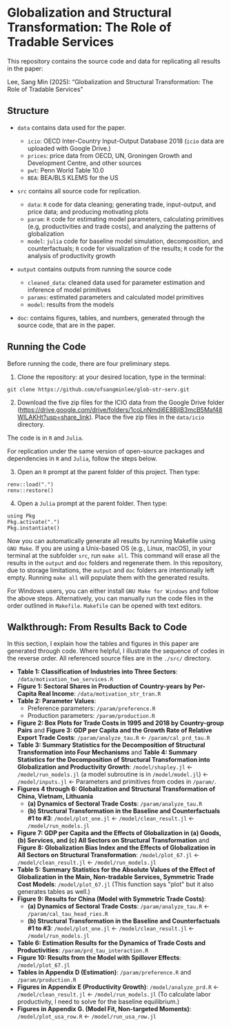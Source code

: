 # Globalization and Structural Transformation: The Role of Tradable Services

This repository contains the source code and data for replicating all results in the paper:

  Lee, Sang Min (2025): “Globalization and Structural Transformation: The Role of Tradable Services”

## Structure

- `data` contains data used for the paper.
  - `icio`: OECD Inter-Country Input-Output Database 2018 (`icio` data are uploaded with Google Drive.)
  - `prices`: price data from OECD, UN, Groningen Growth and Development Centre, and other sources
  - `pwt`: Penn World Table 10.0
  - `BEA`: BEA/BLS KLEMS for the US

- `src` contains all source code for replication.
  - `data`: `R` code for data cleaning; generating trade, input-output, and price data; and producing motivating plots
  - `param`: `R` code for estimating model parameters, calculating primitives (e.g, productivities and trade costs), and analyzing the patterns of globalization
  - `model`: `julia` code for baseline model simulation, decomposition, and counterfactuals; `R` code for visualization of the results; `R` code for the analysis of productivity growth

- `output` contains outputs from running the source code
  - `cleaned_data`: cleaned data used for parameter estimation and inference of model primitives
  - `params`: estimated parameters and calculated model primitives
  - `model`: results from the models

- `doc`: contains figures, tables, and numbers, generated through the source code, that are in the paper.

## Running the Code

Before running the code, there are four preliminary steps.

1. Clone the repository: at your desired location, type in the terminal:

```
git clone https://github.com/ofsangminlee/glob-str-serv.git
```

2. Download the five zip files for the ICIO data from the Google Drive folder (<https://drive.google.com/drive/folders/1coLnNmdi6E8BjIB3mcB5Maf48WILAKHt?usp=share_link>). Place the five zip files in the `data/icio` directory.

The code is in `R` and `Julia`.

For replication under the same version of open-source packages and dependencies in `R` and `Julia`, follow the steps below.

3. Open an `R` prompt at the parent folder of this project. Then type:

```
renv::load(".")
renv::restore()
```

4. Open a `Julia` prompt at the parent folder. Then type:

```
using Pkg 
Pkg.activate(".")
Pkg.instantiate()
```

Now you can automatically generate all results by running Makefile using `GNU Make`. If you are using a Unix-based OS (e.g., Linux, macOS), in your terminal at the subfolder `src`, run `make all`. This command will erase all the results in the `output` and `doc` folders and regenerate them. In this repository, due to storage limitations, the `output` and `doc` folders are intentionally left empty. Running `make all` will populate them with the generated results.

For Windows users, you can either install `GNU Make for Windows` and follow the above steps. Alternatively, you can manually run the code files in the order outlined in `Makefile`. `Makefile` can be opened with text editors.

## Walkthrough: From Results Back to Code

In this section, I explain how the tables and figures in this paper are generated through code. Where helpful, I illustrate the sequence of codes in the reverse order. All referenced source files are in the `./src/` directory.

- **Table 1: Classification of Industries into Three Sectors**: `/data/motivation_two_services.R`
- **Figure 1: Sectoral Shares in Production of Country-years by Per-Capita Real Income**: `/data/motivation_str_tran.R`
- **Table 2: Parameter Values**:
  - Preference parameters: `/param/preference.R`
  - Production parameters: `/param/production.R`
- **Figure 2: Box Plots for Trade Costs in 1995 and 2018 by Country-group Pairs** and **Figure 3: GDP per Capita and the Growth Rate of Relative Export Trade Costs**: `/param/analyze_tau.R` ← `/param/cal_prd_tau.R`
- **Table 3: Summary Statistics for the Decomposition of Structural Transformation into Four Mechanisms** and **Table 4: Summary Statistics for the Decomposition of Structural Transformation into Globalization and Productivity Growth**: `/model/shapley.jl` ← `/model/run_models.jl` (a model subroutine is in `/model/model.jl`) ← `/model/inputs.jl`  ← Parameters and primitives from codes in `/param/`. 
- **Figures 4 through 6: Globalization and Structural Transformation of China, Vietnam, Lithuania**
  - **(a) Dynamics of Sectoral Trade Costs**: `/param/analyze_tau.R`
  - **(b) Structural Transformation in the Baseline and Counterfactuals #1 to #3**: `/model/plot_one.jl` ← `/model/clean_result.jl` ← `/model/run_models.jl`
- **Figure 7: GDP per Capita and the Effects of Globalization in (a) Goods, (b) Services, and (c) All Sectors on Structural Transformation** and **Figure 8: Globalization Bias Index and the Effects of Globalization in All Sectors on Structural Transformation**: `/model/plot_67.jl` ← `/model/clean_result.jl` ← `/model/run_models.jl`
- **Table 5: Summary Statistics for the Absolute Values of the Effect of Globalization in the Main, Non-tradable Services, Symmetric Trade Cost Models**: `/model/plot_67.jl` (This function says "plot" but it also generates tables as well.)
- **Figure 9: Results for China (Model with Symmetric Trade Costs)**:
  - **(a) Dynamics of Sectoral Trade Costs**:  `/param/analyze_tau.R` ← `/param/cal_tau_head_ries.R` 
  - **(b) Structural Transformation in the Baseline and Counterfactuals #1 to #3**: `/model/plot_one.jl` ← `/model/clean_result.jl` ← `/model/run_models.jl`
- **Table 6: Estimation Results for the Dynamics of Trade Costs and Productivities**: `/param/prd_tau_interaction.R`
- **Figure 10: Results from the Model with Spillover Effects**: `/model/plot_67.jl`
- **Tables in Appendix D (Estimation)**: `/param/preference.R` and `/param/production.R`
- **Figures in Appendix E (Productivity Growth)**: `/model/analyze_prd.R` ← `/model/clean_result.jl` ← `/model/run_models.jl` (To calculate labor productivity, I need to solve for the baseline equilibrium.)
- **Figures in Appendix G. (Model Fit, Non-targeted Moments)**: `/model/plot_usa_row.R` ← `/model/run_usa_row.jl`
